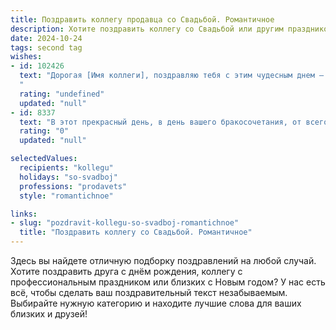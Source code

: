 ```yaml
---
title: Поздравить коллегу продавца со Свадьбой. Романтичное
description: Хотите поздравить коллегу со Свадьбой или другим праздником? Наш ИИ создаст незабываемое поздравление, а вы обязательно выделитесь среди других.  
date: 2024-10-24
tags: second tag
wishes:
- id: 102426
  text: "Дорогая [Имя коллеги], поздравляю тебя с этим чудесным днем – днем твоей свадьбы!  Пусть ваша жизнь вместе будет похожа на самую прекрасную и увлекательную сделку – с бесконечной прибылью любви, счастья и взаимопонимания. Желаю вам, чтобы ваши чувства всегда оставались такими же яркими и искрящимися, как лучшие витрины магазина, и чтобы каждый день вашей совместной жизни был наполнен радостью и нежностью.  Горько!
  "
  rating: "undefined"
  updated: "null"
- id: 8337
  text: "В этот прекрасный день, в день вашего бракосочетания, от всего нашего коллектива позвольте выразить восхищение вашему союзу. Пусть ваша любовь, подобно товарам, которые вы мастерски продаёте, блещет высочайшим качеством на долгие годы. Невеста – сегодня вы невероятно прекрасны, а жених – галантен и элегантен. Пусть ваш тандем, подобно успешному тандему покупателя и продавца, будет сплочённым и плодотворным. Желаем вам счастья, взаимопонимания и процветания. Пусть каждый новый день приносит радость, достаток и новые возможности. Для любви не нужен повод, но сегодня он есть – свадьба! Счастья молодым!"
  rating: "0"
  updated: "null"

selectedValues:
  recipients: "kollegu"
  holidays: "so-svadboj"
  professions: "prodavets"
  style: "romantichnoe"

links:
- slug: "pozdravit-kollegu-so-svadboj-romantichnoe"
  title: "Поздравить коллегу со Свадьбой. Романтичное"
---
```


Здесь вы найдете отличную подборку поздравлений на любой случай. 
Хотите поздравить друга с днём рождения, коллегу с профессиональным праздником или близких с Новым годом? У нас есть всё, чтобы сделать ваш поздравительный текст незабываемым. Выбирайте нужную категорию и находите лучшие слова для ваших близких и друзей!
